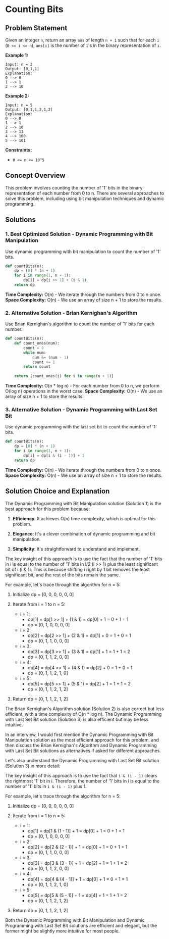 # Counting Bits

## Problem Statement

Given an integer `n`, return an array `ans` of length `n + 1` such that for each `i` (`0 <= i <= n`), `ans[i]` is the number of `1`'s in the binary representation of `i`.

**Example 1:**
```
Input: n = 2
Output: [0,1,1]
Explanation:
0 --> 0
1 --> 1
2 --> 10
```

**Example 2:**
```
Input: n = 5
Output: [0,1,1,2,1,2]
Explanation:
0 --> 0
1 --> 1
2 --> 10
3 --> 11
4 --> 100
5 --> 101
```

**Constraints:**
- `0 <= n <= 10^5`

## Concept Overview

This problem involves counting the number of '1' bits in the binary representation of each number from 0 to n. There are several approaches to solve this problem, including using bit manipulation techniques and dynamic programming.

## Solutions

### 1. Best Optimized Solution - Dynamic Programming with Bit Manipulation

Use dynamic programming with bit manipulation to count the number of '1' bits.

```python
def countBits(n):
    dp = [0] * (n + 1)
    for i in range(1, n + 1):
        dp[i] = dp[i >> 1] + (i & 1)
    return dp
```

**Time Complexity:** O(n) - We iterate through the numbers from 0 to n once.
**Space Complexity:** O(n) - We use an array of size n + 1 to store the results.

### 2. Alternative Solution - Brian Kernighan's Algorithm

Use Brian Kernighan's algorithm to count the number of '1' bits for each number.

```python
def countBits(n):
    def count_ones(num):
        count = 0
        while num:
            num &= (num - 1)
            count += 1
        return count
    
    return [count_ones(i) for i in range(n + 1)]
```

**Time Complexity:** O(n * log n) - For each number from 0 to n, we perform O(log n) operations in the worst case.
**Space Complexity:** O(n) - We use an array of size n + 1 to store the results.

### 3. Alternative Solution - Dynamic Programming with Last Set Bit

Use dynamic programming with the last set bit to count the number of '1' bits.

```python
def countBits(n):
    dp = [0] * (n + 1)
    for i in range(1, n + 1):
        dp[i] = dp[i & (i - 1)] + 1
    return dp
```

**Time Complexity:** O(n) - We iterate through the numbers from 0 to n once.
**Space Complexity:** O(n) - We use an array of size n + 1 to store the results.

## Solution Choice and Explanation

The Dynamic Programming with Bit Manipulation solution (Solution 1) is the best approach for this problem because:

1. **Efficiency**: It achieves O(n) time complexity, which is optimal for this problem.

2. **Elegance**: It's a clever combination of dynamic programming and bit manipulation.

3. **Simplicity**: It's straightforward to understand and implement.

The key insight of this approach is to use the fact that the number of '1' bits in i is equal to the number of '1' bits in i/2 (i >> 1) plus the least significant bit of i (i & 1). This is because shifting i right by 1 bit removes the least significant bit, and the rest of the bits remain the same.

For example, let's trace through the algorithm for n = 5:

1. Initialize dp = [0, 0, 0, 0, 0, 0]

2. Iterate from i = 1 to n = 5:
   - i = 1:
     - dp[1] = dp[1 >> 1] + (1 & 1) = dp[0] + 1 = 0 + 1 = 1
     - dp = [0, 1, 0, 0, 0, 0]
   - i = 2:
     - dp[2] = dp[2 >> 1] + (2 & 1) = dp[1] + 0 = 1 + 0 = 1
     - dp = [0, 1, 1, 0, 0, 0]
   - i = 3:
     - dp[3] = dp[3 >> 1] + (3 & 1) = dp[1] + 1 = 1 + 1 = 2
     - dp = [0, 1, 1, 2, 0, 0]
   - i = 4:
     - dp[4] = dp[4 >> 1] + (4 & 1) = dp[2] + 0 = 1 + 0 = 1
     - dp = [0, 1, 1, 2, 1, 0]
   - i = 5:
     - dp[5] = dp[5 >> 1] + (5 & 1) = dp[2] + 1 = 1 + 1 = 2
     - dp = [0, 1, 1, 2, 1, 2]

3. Return dp = [0, 1, 1, 2, 1, 2]

The Brian Kernighan's Algorithm solution (Solution 2) is also correct but less efficient, with a time complexity of O(n * log n). The Dynamic Programming with Last Set Bit solution (Solution 3) is also efficient but may be less intuitive.

In an interview, I would first mention the Dynamic Programming with Bit Manipulation solution as the most efficient approach for this problem, and then discuss the Brian Kernighan's Algorithm and Dynamic Programming with Last Set Bit solutions as alternatives if asked for different approaches.

Let's also understand the Dynamic Programming with Last Set Bit solution (Solution 3) in more detail:

The key insight of this approach is to use the fact that `i & (i - 1)` clears the rightmost '1' bit in i. Therefore, the number of '1' bits in i is equal to the number of '1' bits in `i & (i - 1)` plus 1.

For example, let's trace through the algorithm for n = 5:

1. Initialize dp = [0, 0, 0, 0, 0, 0]

2. Iterate from i = 1 to n = 5:
   - i = 1:
     - dp[1] = dp[1 & (1 - 1)] + 1 = dp[0] + 1 = 0 + 1 = 1
     - dp = [0, 1, 0, 0, 0, 0]
   - i = 2:
     - dp[2] = dp[2 & (2 - 1)] + 1 = dp[0] + 1 = 0 + 1 = 1
     - dp = [0, 1, 1, 0, 0, 0]
   - i = 3:
     - dp[3] = dp[3 & (3 - 1)] + 1 = dp[2] + 1 = 1 + 1 = 2
     - dp = [0, 1, 1, 2, 0, 0]
   - i = 4:
     - dp[4] = dp[4 & (4 - 1)] + 1 = dp[0] + 1 = 0 + 1 = 1
     - dp = [0, 1, 1, 2, 1, 0]
   - i = 5:
     - dp[5] = dp[5 & (5 - 1)] + 1 = dp[4] + 1 = 1 + 1 = 2
     - dp = [0, 1, 1, 2, 1, 2]

3. Return dp = [0, 1, 1, 2, 1, 2]

Both the Dynamic Programming with Bit Manipulation and Dynamic Programming with Last Set Bit solutions are efficient and elegant, but the former might be slightly more intuitive for most people.

